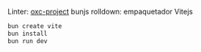 Linter: [oxc-project](https://oxc-project.github.io/)
bunjs
rolldown: empaquetador
Vitejs
```bash
bun create vite
bun install
bun run dev
```